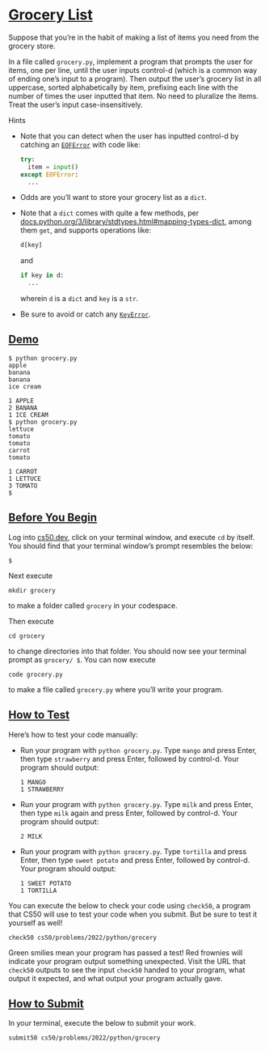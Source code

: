 # [Grocery List](#grocery-list)

Suppose that you’re in the habit of making a list of items you need from
the grocery store.

In a file called `grocery.py`, implement a program that prompts the user
for items, one per line, until the user inputs control-d (which is a
common way of ending one’s input to a program). Then output the user’s
grocery list in all uppercase, sorted alphabetically by item, prefixing
each line with the number of times the user inputted that item. No need
to pluralize the items. Treat the user’s input case-insensitively.

Hints

- Note that you can detect when the user has inputted control-d by
  catching an
  [`EOFError`](https://docs.python.org/3/library/exceptions.html#EOFError)
  with code like:
  ``` py
  try:
    item = input()
  except EOFError:
    ...
  ```

- Odds are you’ll want to store your grocery list as a `dict`.

- Note that a `dict` comes with quite a few methods, per
  [docs.python.org/3/library/stdtypes.html#mapping-types-dict](https://docs.python.org/3/library/stdtypes.html#mapping-types-dict),
  among them `get`, and supports operations like:

  ``` py
  d[key]
  ```

  and

  ``` py
  if key in d:
    ...
  ```

  wherein `d` is a `dict` and `key` is a `str`.

- Be sure to avoid or catch any
  [`KeyError`](https://docs.python.org/3/library/exceptions.html#KeyError).

## [Demo](#demo)

``` hightlight
$ python grocery.py
apple
banana
banana
ice cream

1 APPLE
2 BANANA
1 ICE CREAM
$ python grocery.py
lettuce
tomato
tomato
carrot
tomato

1 CARROT
1 LETTUCE
3 TOMATO
$
```

## [Before You Begin](#before-you-begin)

Log into [cs50.dev](https://cs50.dev/), click on your terminal window,
and execute `cd` by itself. You should find that your terminal window’s
prompt resembles the below:

``` highlight
$
```

Next execute

``` highlight
mkdir grocery
```

to make a folder called `grocery` in your codespace.

Then execute

``` highlight
cd grocery
```

to change directories into that folder. You should now see your terminal
prompt as `grocery/ $`. You can now execute

``` highlight
code grocery.py
```

to make a file called `grocery.py` where you’ll write your program.

## [How to Test](#how-to-test)

Here’s how to test your code manually:

- Run your program with `python grocery.py`. Type `mango` and press
  Enter, then type `strawberry` and press Enter, followed by control-d.
  Your program should output:
  ``` highlight
  1 MANGO
  1 STRAWBERRY
  ```
- Run your program with `python grocery.py`. Type `milk` and press
  Enter, then type `milk` again and press Enter, followed by control-d.
  Your program should output:
  ``` highlight
  2 MILK
  ```
- Run your program with `python grocery.py`. Type `tortilla` and press
  Enter, then type `sweet potato` and press Enter, followed by
  control-d. Your program should output:
  ``` highlight
  1 SWEET POTATO
  1 TORTILLA
  ```

You can execute the below to check your code using `check50`, a program
that CS50 will use to test your code when you submit. But be sure to
test it yourself as well!

``` highlight
check50 cs50/problems/2022/python/grocery
```

Green smilies mean your program has passed a test! Red frownies will
indicate your program output something unexpected. Visit the URL that
`check50` outputs to see the input `check50` handed to your program,
what output it expected, and what output your program actually gave.

## [How to Submit](#how-to-submit)

In your terminal, execute the below to submit your work.

``` highlight
submit50 cs50/problems/2022/python/grocery
```
